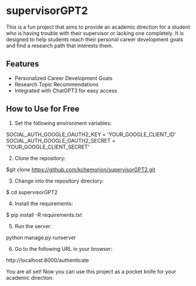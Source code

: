 # supervisorGPT2

This is a fun project that aims to provide an academic direction for a student who is having trouble with their supervisor or lacking one completely. It is designed to help students reach their personal career development goals and find a research path that interests them.

## Features

- Personalized Career Development Goals
- Research Topic Recommendations
- Integrated with ChatGPT3 for easy access

## How to Use for Free

1. Set the following environment variables:

SOCIAL_AUTH_GOOGLE_OAUTH2_KEY = 'YOUR_GOOGLE_CLIENT_ID'
SOCIAL_AUTH_GOOGLE_OAUTH2_SECRET = 'YOUR_GOOGLE_CLIENT_SECRET'

2. Clone the repository:

$git clone https://github.com/kchemorion/supervisorGPT2.git 

3. Change into the repository directory:

$ cd supervisorGPT2

4. Install the requirements:

$ pip install -R requirements.txt

5. Run the server:

python manage.py runserver 

6. Go to the following URL in your browser:

http://localhost:8000/authenticate


You are all set! Now you can use this project as a pocket knife for your academic direction.
